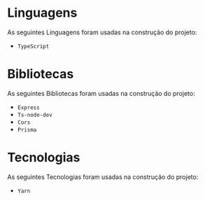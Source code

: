 # Linguagens 
As seguintes Linguagens foram usadas na construção do projeto:

- `TypeScript`

# Bibliotecas 
As seguintes Bibliotecas foram usadas na construção do projeto:

- `Express`
- `Ts-node-dev`
- `Cors`
- `Prisma`
    
# Tecnologias 
As seguintes Tecnologias foram usadas na construção do projeto:

- `Yarn`
